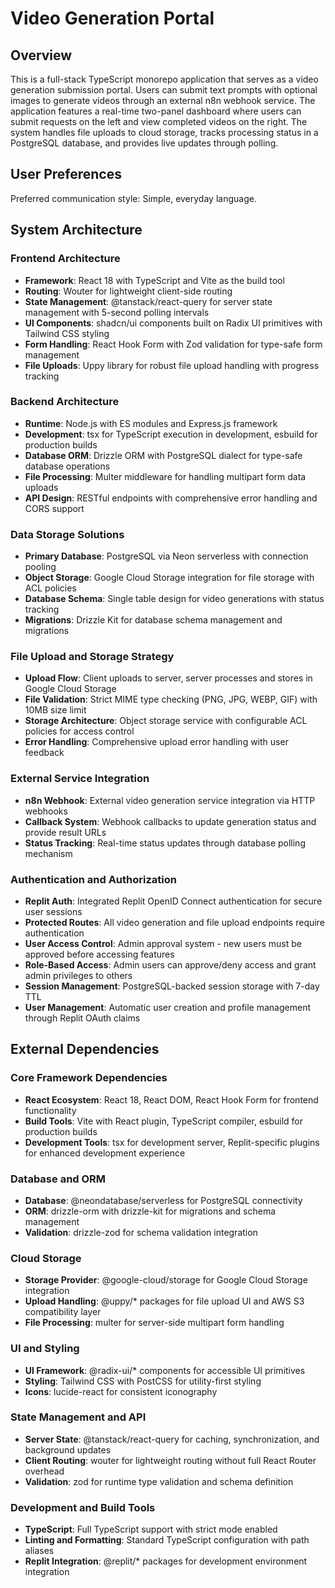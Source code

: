 # Video Generation Portal

## Overview

This is a full-stack TypeScript monorepo application that serves as a video generation submission portal. Users can submit text prompts with optional images to generate videos through an external n8n webhook service. The application features a real-time two-panel dashboard where users can submit requests on the left and view completed videos on the right. The system handles file uploads to cloud storage, tracks processing status in a PostgreSQL database, and provides live updates through polling.

## User Preferences

Preferred communication style: Simple, everyday language.

## System Architecture

### Frontend Architecture
- **Framework**: React 18 with TypeScript and Vite as the build tool
- **Routing**: Wouter for lightweight client-side routing
- **State Management**: @tanstack/react-query for server state management with 5-second polling intervals
- **UI Components**: shadcn/ui components built on Radix UI primitives with Tailwind CSS styling
- **Form Handling**: React Hook Form with Zod validation for type-safe form management
- **File Uploads**: Uppy library for robust file upload handling with progress tracking

### Backend Architecture
- **Runtime**: Node.js with ES modules and Express.js framework
- **Development**: tsx for TypeScript execution in development, esbuild for production builds
- **Database ORM**: Drizzle ORM with PostgreSQL dialect for type-safe database operations
- **File Processing**: Multer middleware for handling multipart form data uploads
- **API Design**: RESTful endpoints with comprehensive error handling and CORS support

### Data Storage Solutions
- **Primary Database**: PostgreSQL via Neon serverless with connection pooling
- **Object Storage**: Google Cloud Storage integration for file storage with ACL policies
- **Database Schema**: Single table design for video generations with status tracking
- **Migrations**: Drizzle Kit for database schema management and migrations

### File Upload and Storage Strategy
- **Upload Flow**: Client uploads to server, server processes and stores in Google Cloud Storage
- **File Validation**: Strict MIME type checking (PNG, JPG, WEBP, GIF) with 10MB size limit
- **Storage Architecture**: Object storage service with configurable ACL policies for access control
- **Error Handling**: Comprehensive upload error handling with user feedback

### External Service Integration
- **n8n Webhook**: External video generation service integration via HTTP webhooks
- **Callback System**: Webhook callbacks to update generation status and provide result URLs
- **Status Tracking**: Real-time status updates through database polling mechanism

### Authentication and Authorization
- **Replit Auth**: Integrated Replit OpenID Connect authentication for secure user sessions
- **Protected Routes**: All video generation and file upload endpoints require authentication
- **User Access Control**: Admin approval system - new users must be approved before accessing features
- **Role-Based Access**: Admin users can approve/deny access and grant admin privileges to others
- **Session Management**: PostgreSQL-backed session storage with 7-day TTL
- **User Management**: Automatic user creation and profile management through Replit OAuth claims

## External Dependencies

### Core Framework Dependencies
- **React Ecosystem**: React 18, React DOM, React Hook Form for frontend functionality
- **Build Tools**: Vite with React plugin, TypeScript compiler, esbuild for production builds
- **Development Tools**: tsx for development server, Replit-specific plugins for enhanced development experience

### Database and ORM
- **Database**: @neondatabase/serverless for PostgreSQL connectivity
- **ORM**: drizzle-orm with drizzle-kit for migrations and schema management
- **Validation**: drizzle-zod for schema validation integration

### Cloud Storage
- **Storage Provider**: @google-cloud/storage for Google Cloud Storage integration
- **Upload Handling**: @uppy/* packages for file upload UI and AWS S3 compatibility layer
- **File Processing**: multer for server-side multipart form handling

### UI and Styling
- **UI Framework**: @radix-ui/* components for accessible UI primitives
- **Styling**: Tailwind CSS with PostCSS for utility-first styling
- **Icons**: lucide-react for consistent iconography

### State Management and API
- **Server State**: @tanstack/react-query for caching, synchronization, and background updates
- **Client Routing**: wouter for lightweight routing without full React Router overhead
- **Validation**: zod for runtime type validation and schema definition

### Development and Build Tools
- **TypeScript**: Full TypeScript support with strict mode enabled
- **Linting and Formatting**: Standard TypeScript configuration with path aliases
- **Replit Integration**: @replit/* packages for development environment integration